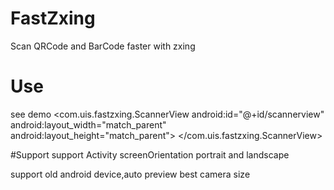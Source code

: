 # FastZxing
  Scan QRCode and BarCode faster with zxing

# Use
  see demo
    <com.uis.fastzxing.ScannerView
          android:id="@+id/scannerview"
          android:layout_width="match_parent"
          android:layout_height="match_parent">
    </com.uis.fastzxing.ScannerView>

#Support
  support Activity screenOrientation portrait and landscape
  
  support old android device,auto preview best camera size
